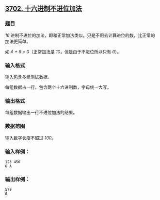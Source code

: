 ## [3702. 十六进制不进位加法](https://www.acwing.com/problem/content/3705/)

### 题目

*16* 进制不进位的加法，即和正常加法类似，只是不用去计算进位的数，比正常的加法更简单。

如 *A + 6 = 0*（正常加法是 *10*，但是由于不进位所以只有 *0*）。

### 输入格式

输入包含多组测试数据。

每组数据占一行，包含两个十六进制数，字母统一大写。

### 输出格式

每组数据输出一行不进位加法的结果。

### 数据范围

输入数字长度不超过 *100*。

### 输入样例：

```
123 456
6 A
```

### 输出样例：

```
579
0
```

